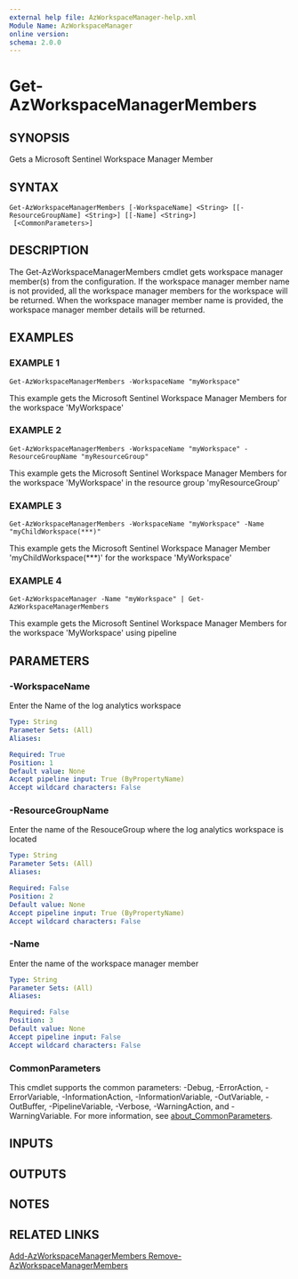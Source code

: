 ```yaml
---
external help file: AzWorkspaceManager-help.xml
Module Name: AzWorkspaceManager
online version:
schema: 2.0.0
---
```


# Get-AzWorkspaceManagerMembers

## SYNOPSIS
Gets a Microsoft Sentinel Workspace Manager Member

## SYNTAX

```
Get-AzWorkspaceManagerMembers [-WorkspaceName] <String> [[-ResourceGroupName] <String>] [[-Name] <String>]
 [<CommonParameters>]
```

## DESCRIPTION
The Get-AzWorkspaceManagerMembers cmdlet gets workspace manager member(s) from the configuration.
If the workspace manager member name is not provided, all the workspace manager members for the workspace will be returned.
When the workspace manager member name is provided, the workspace manager member details will be returned.

## EXAMPLES

### EXAMPLE 1
```
Get-AzWorkspaceManagerMembers -WorkspaceName "myWorkspace"
```

This example gets the Microsoft Sentinel Workspace Manager Members for the workspace 'MyWorkspace'

### EXAMPLE 2
```
Get-AzWorkspaceManagerMembers -WorkspaceName "myWorkspace" -ResourceGroupName "myResourceGroup"
```

This example gets the Microsoft Sentinel Workspace Manager Members for the workspace 'MyWorkspace' in the resource group 'myResourceGroup'

### EXAMPLE 3
```
Get-AzWorkspaceManagerMembers -WorkspaceName "myWorkspace" -Name "myChildWorkspace(***)"
```

This example gets the Microsoft Sentinel Workspace Manager Member 'myChildWorkspace(***)' for the workspace 'MyWorkspace'

### EXAMPLE 4
```
Get-AzWorkspaceManager -Name "myWorkspace" | Get-AzWorkspaceManagerMembers
```

This example gets the Microsoft Sentinel Workspace Manager Members for the workspace 'MyWorkspace' using pipeline

## PARAMETERS

### -WorkspaceName
Enter the Name of the log analytics workspace

```yaml
Type: String
Parameter Sets: (All)
Aliases:

Required: True
Position: 1
Default value: None
Accept pipeline input: True (ByPropertyName)
Accept wildcard characters: False
```

### -ResourceGroupName
Enter the name of the ResouceGroup where the log analytics workspace is located

```yaml
Type: String
Parameter Sets: (All)
Aliases:

Required: False
Position: 2
Default value: None
Accept pipeline input: True (ByPropertyName)
Accept wildcard characters: False
```

### -Name
Enter the name of the workspace manager member

```yaml
Type: String
Parameter Sets: (All)
Aliases:

Required: False
Position: 3
Default value: None
Accept pipeline input: False
Accept wildcard characters: False
```

### CommonParameters
This cmdlet supports the common parameters: -Debug, -ErrorAction, -ErrorVariable, -InformationAction, -InformationVariable, -OutVariable, -OutBuffer, -PipelineVariable, -Verbose, -WarningAction, and -WarningVariable. For more information, see [about_CommonParameters](http://go.microsoft.com/fwlink/?LinkID=113216).

## INPUTS

## OUTPUTS

## NOTES

## RELATED LINKS

[Add-AzWorkspaceManagerMembers
Remove-AzWorkspaceManagerMembers]()

